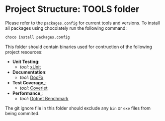 # Project Structure: TOOLS folder

Please refer to the `packages.config` for current tools and versions. To install all packages using chocolately run the following command:

```bash
choco install packages.config
```

This folder should contain binaries used for contruction of the following project resources:

* **Unit Testing**:
  * _tool_: [xUnit](https://xunit.net/)
* **Documentation**:
  * _tool_: [DocFx](https://dotnet.github.io/docfx/)
* **Test Coverage**_:
  * _tool_: [Coverlet](https://dotnetfoundation.org/projects/coverlet)
* **Performance**_:
  * _tool_: [Dotnet Benchmark](https://github.com/dotnet/BenchmarkDotNet)

The git ignore file in this folder should exclude any `bin` or `exe` files from being commited.